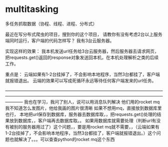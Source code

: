 # multitasking
多任务抓取数据（协程、线程、进程、分布式）

最近在写分布式爬虫的项目，搜到你的这个项目，
请教你有没有考虑2台以上服务端同时运行，客户端的代码怎样写？
我有3台云服务器。

实现这样的效果：
我本机发送url任务给3台云服务器，然后服务器去请求网页，
把requests.get()返回的response对象发送回本机，在本机处理解析之类的后续工作。

重点是：
云端如果有1-2台挂掉了，不会影响本地程序，当然3台都挂了，客户端就报错退出。
云端的效果可以写成死循环永远等待任何客户端发来的url任务。

————————————————————————————————————————————————————————————————————————————
我也在学习，我问了别人，说可以用消息队列解决
他们用的rocket mq
我不知道怎么发图片，他给我画的图片很清晰
如果不想用mq，直接放到数据库里也行，
本地把url保存到数据库，服务器去数据库取，，把requests.get()处理的结果放到数据库，，客户端再去数据库取。。
如果用数据库就需要处理（判断url有没有被别的服务器用过了）这个问题，，要是用rocket mq就不需要，，（云端如果有1-2台挂掉了，不会影响本地程序，当然3台都挂了，客户端就报错退出。）这个问题也就解决了。。。可以查查python的rocket mq这个东西
